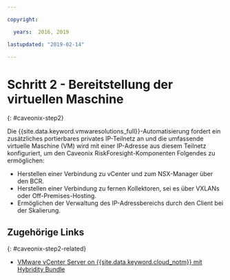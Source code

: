```yaml
---

copyright:

  years:  2016, 2019

lastupdated: "2019-02-14"

---
```


# Schritt 2 - Bereitstellung der virtuellen Maschine
{: #caveonix-step2}

Die {{site.data.keyword.vmwaresolutions_full}}-Automatisierung fordert ein zusätzliches portierbares privates IP-Teilnetz an und die umfassende virtuelle Maschine (VM) wird mit einer IP-Adresse aus diesem Teilnetz konfiguriert, um den Caveonix RiskForesight-Komponenten Folgendes zu ermöglichen:

- Herstellen einer Verbindung zu vCenter und zum NSX-Manager über den BCR.
- Herstellen einer Verbindung zu fernen Kollektoren, sei es über VXLANs oder Off-Premises-Hosting.
- Ermöglichen der Verwaltung des IP-Adressbereichs durch den Client bei der Skalierung.


## Zugehörige Links
{: #caveonix-step2-related}

* [VMware vCenter Server on {{site.data.keyword.cloud_notm}} mit Hybridity Bundle](/docs/services/vmwaresolutions/archiref/vcs/vcs-hybridity-intro.html)
